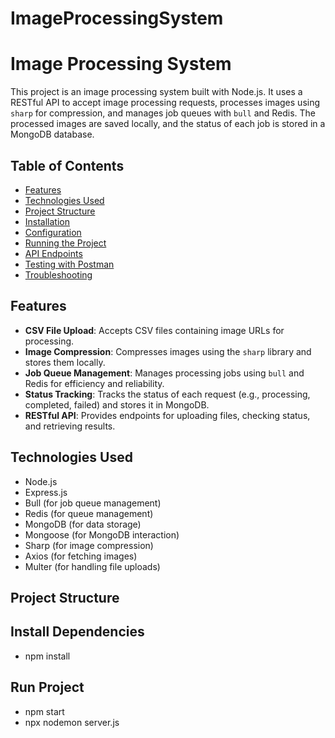 # ImageProcessingSystem
# Image Processing System

This project is an image processing system built with Node.js. It uses a RESTful API to accept image processing requests, processes images using `sharp` for compression, and manages job queues with `bull` and Redis. The processed images are saved locally, and the status of each job is stored in a MongoDB database.

## Table of Contents

- [Features](#features)
- [Technologies Used](#technologies-used)
- [Project Structure](#project-structure)
- [Installation](#installation)
- [Configuration](#configuration)
- [Running the Project](#running-the-project)
- [API Endpoints](#api-endpoints)
- [Testing with Postman](#testing-with-postman)
- [Troubleshooting](#troubleshooting)

## Features

- **CSV File Upload**: Accepts CSV files containing image URLs for processing.
- **Image Compression**: Compresses images using the `sharp` library and stores them locally.
- **Job Queue Management**: Manages processing jobs using `bull` and Redis for efficiency and reliability.
- **Status Tracking**: Tracks the status of each request (e.g., processing, completed, failed) and stores it in MongoDB.
- **RESTful API**: Provides endpoints for uploading files, checking status, and retrieving results.

## Technologies Used

- Node.js
- Express.js
- Bull (for job queue management)
- Redis (for queue management)
- MongoDB (for data storage)
- Mongoose (for MongoDB interaction)
- Sharp (for image compression)
- Axios (for fetching images)
- Multer (for handling file uploads)

## Project Structure

## Install Dependencies
- npm install

## Run Project
- npm start
- npx nodemon server.js
